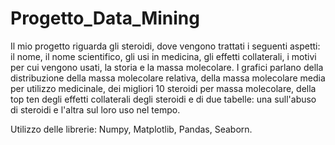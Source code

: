 # Progetto_Data_Mining

Il mio progetto riguarda gli steroidi, dove vengono trattati i seguenti aspetti: il nome, il nome scientifico, gli usi in medicina, gli effetti collaterali, i motivi per cui vengono usati, la storia e la massa molecolare. I grafici parlano della distribuzione della massa molecolare relativa, della massa molecolare media per utilizzo medicinale, dei migliori 10 steroidi per massa molecolare, della top ten degli effetti collaterali degli steroidi e di due tabelle: una sull'abuso di steroidi e l'altra sul loro uso nel tempo.

Utilizzo delle librerie: Numpy, Matplotlib, Pandas, Seaborn.

